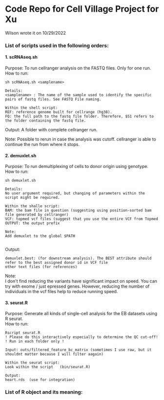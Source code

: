 # Code Repo for Cell Village Project for Xu  
Wilson wrote it on 10/29/2022  
  
### List of scripts used in the following orders:  
#### 1. scRNAseq.sh  
Purpose: To run cellranger analysis on the FASTQ files. Only for one run.
How to run:  
```
sh scRNAseq.sh <samplename>  
  
Details:
<samplename> : The name of the sample used to identify the specific pairs of fastq files. See FASTQ File naming.

Within the shell script:
REF: reference genome built for cellrange (hg38).
FQ: the full path to the fastq file folder. Therefore, $S1 refers to the folder containing the fastq file.
```  
  
Output:
A folder with complete cellranger run.  

Note:
Possible to rerun in case the analysis was cutoff. cellranger is able to continue the run from where it stops.  

#### 2. demuxlet.sh  
Purpose: To run demultiplexing of cells to donor origin using genotype.  
How to run:
```
sh demuxlet.sh  

Details:
No user argument required, but changing of parameters within the script might be required.  

Within the shalle script:
BAM: the bam file in question (suggesting using position-sorted bam file generated by cellranger)  
VCF: topmed vcf files (suggest that you use the entire VCF from Topmed
OUTPUT: the output prefix 

Note:
Add demuxlet to the global $PATH  
 
```  
  
Output:
```  
demuxlet.best: (for downstream analysis). The BEST attribute should refer to the best assigned donor id in VCF file 
other text files (for references)
```  

Note:  
I don't find reducing the variants have significant impact on speed. You can try with exome / just epressed genes. However, reducing the number of individuals in the vcf files help to reduce running speed.  
  
  
#### 3. seurat.R  
Purpose: Generate all kinds of single-cell analysis for the EB datasets using R seurat.  
How to run:  
```
Rscript seurat.R
! Please do this interactively especially to determine the QC cut-off! 
! Run in each folder only !

Input: outs/filtered_feature_bc_matrix (sometimes I use raw, but it shouldnt matter because I will filter aagain)  

Within the seurat script:  
Look within the script   (bin/seurat.R)

Output:  
heart.rds  (use for integration)  

```  
  



### List of R object and its meaning:  

